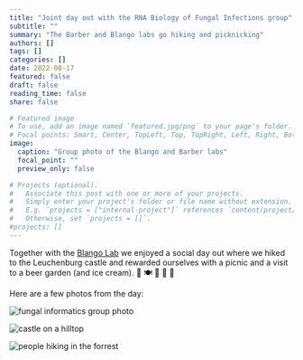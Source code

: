 ```yaml
---
title: "Joint day out with the RNA Biology of Fungal Infections group"
subtitle: ""
summary: "The Barber and Blango labs go hiking and picknicking"
authors: []
tags: []
categories: []
date: 2022-08-17
featured: false
draft: false
reading_time: false
share: false

# Featured image
# To use, add an image named `featured.jpg/png` to your page's folder.
# Focal points: Smart, Center, TopLeft, Top, TopRight, Left, Right, BottomLeft, Bottom, BottomRight.
image:
  caption: "Group photo of the Blango and Barber labs"
  focal_point: ""
  preview_only: false

# Projects (optional).
#   Associate this post with one or more of your projects.
#   Simply enter your project's folder or file name without extension.
#   E.g. `projects = ["internal-project"]` references `content/project/deep-learning/index.md`.
#   Otherwise, set `projects = []`.
#projects: []
---
```


Together with the [Blango Lab](https://blangolab.com/) we enjoyed a social day out where we hiked to the Leuchenburg castle and rewarded ourselves with a picnic and a visit to a beer garden (and ice cream). :stuffed_flatbread: :plate_with_cutlery: :watermelon: :beer: :icecream: 

Here are a few photos from the day:

![fungal informatics group photo](fi_2022-08-16.jpg "Fungal Informatics group on top of the Leuchtenburg")

![castle on a hilltop](2022-08-16_castle.jpeg "Leuchtenburg castle ie the destination (image credit: Matt Blango)")

![people hiking in the forrest](2022-08-16_hiking.jpg "Scientists in the woods!")

